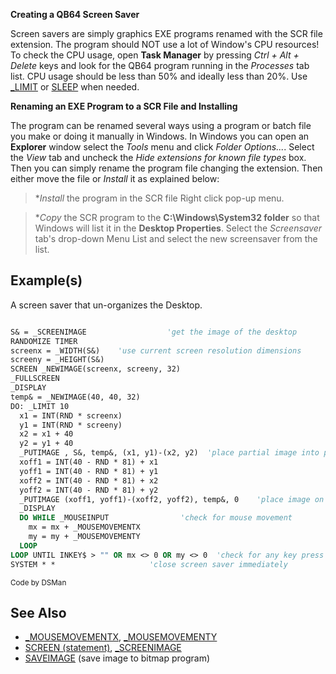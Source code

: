 **Creating a QB64 Screen Saver**

Screen savers are simply graphics EXE programs renamed with the SCR file extension. The program should NOT use a lot of Window's CPU resources! To check the CPU usage, open **Task Manager** by pressing *Ctrl + Alt + Delete* keys and look for the QB64 program running in the *Processes* tab list. CPU usage should be less than 50% and ideally less than 20%. Use [_LIMIT](_LIMIT) or [SLEEP](SLEEP) when needed.

**Renaming an EXE Program to a SCR File and Installing**

The program can be renamed several ways using a program or batch file you make or doing it manually in Windows. In Windows you can open an **Explorer** window select the *Tools* menu and click *Folder Options...*. Select the *View* tab and uncheck the *Hide extensions for known file types* box. Then you can simply rename the program file changing the extension. Then 
either move the file or *Install* it as explained below:

> **Install* the program in the SCR file Right click pop-up menu.

> **Copy* the SCR program to the **C:\Windows\System32 folder** so that Windows will list it in the **Desktop Properties**. Select the *Screensaver* tab's drop-down Menu List and select the new screensaver from the list.

## Example(s)

A screen saver that un-organizes the Desktop.

```vb

S& = _SCREENIMAGE                  'get the image of the desktop
RANDOMIZE TIMER
screenx = _WIDTH(S&)    'use current screen resolution dimensions
screeny = _HEIGHT(S&)
SCREEN _NEWIMAGE(screenx, screeny, 32)
_FULLSCREEN
_DISPLAY
temp& = _NEWIMAGE(40, 40, 32)
DO: _LIMIT 10
  x1 = INT(RND * screenx)
  y1 = INT(RND * screeny)
  x2 = x1 + 40
  y2 = y1 + 40
  _PUTIMAGE , S&, temp&, (x1, y1)-(x2, y2)  'place partial image into page box
  xoff1 = INT(40 - RND * 81) + x1
  yoff1 = INT(40 - RND * 81) + y1
  xoff2 = INT(40 - RND * 81) + x2
  yoff2 = INT(40 - RND * 81) + y2
  _PUTIMAGE (xoff1, yoff1)-(xoff2, yoff2), temp&, 0    'place image on the screen
  _DISPLAY
  DO WHILE _MOUSEINPUT                'check for mouse movement
    mx = mx + _MOUSEMOVEMENTX
    my = my + _MOUSEMOVEMENTY
  LOOP
LOOP UNTIL INKEY$ > "" OR mx <> 0 OR my <> 0  'check for any key press
SYSTEM * *                     'close screen saver immediately

```
<sub>Code by DSMan</sub>

## See Also

* [_MOUSEMOVEMENTX](_MOUSEMOVEMENTX), [_MOUSEMOVEMENTY](_MOUSEMOVEMENTY)
* [SCREEN (statement)](SCREEN-(statement)), [_SCREENIMAGE](_SCREENIMAGE)
* [SAVEIMAGE](SAVEIMAGE) (save image to bitmap program)

